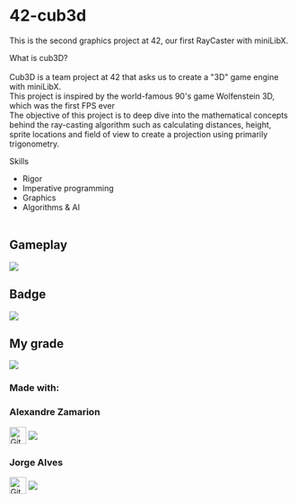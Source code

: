 # 42-cub3d

This is the second graphics project at 42, our first RayCaster with miniLibX.<br>

What is cub3D?<br><br>
Cub3D is a team project at 42 that asks us to create a "3D" game engine with miniLibX. <br>
This project is inspired by the world-famous 90's game Wolfenstein 3D, which was the first FPS ever <br>
The objective of this project is to deep dive into the mathematical concepts behind the ray-casting algorithm such as calculating distances, height, sprite locations and field of view to create a projection using primarily trigonometry. <br>

Skills<br>
- Rigor
- Imperative programming
- Graphics
- Algorithms & AI<br><br>

## Gameplay

<img src="cub3D.gif">

## Badge

<img src="so_long.png">


## My grade

<img src="score__so_long.png">





### Made with: <br/>

### Alexandre Zamarion
<div style="display: inline_block">
 <a href="https://github.com/alezamarion" target="_blank"><img align="center" alt="Github_Jorge" height="30" width="30" src="https://cdn-icons-png.flaticon.com/128/1051/1051275.png" target="_blank"></a>
 <a href="https://www.linkedin.com/in/alexandre-zamarion-cepeda-a3766323a/" target="_blank"><img align="center"src="https://img.shields.io/badge/-LinkedIn-%230077B5?style=for-the-badge&logo=linkedin&logoColor=white" target="_blank"></a> 
</div>

### Jorge Alves
<div style="display: inline_block">
 <a href="https://github.com/jorgeedualves/jorgeedualves" target="_blank"><img align="center" alt="Github_Jorge" height="30" width="30" src="https://cdn-icons-png.flaticon.com/128/1051/1051275.png" target="_blank"></a>
 <a href="https://www.linkedin.com/in/jorge-eduardo-alves-094b4331/" target="_blank"><img align="center"src="https://img.shields.io/badge/-LinkedIn-%230077B5?style=for-the-badge&logo=linkedin&logoColor=white" target="_blank"></a> 
</div>

